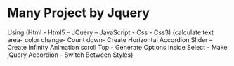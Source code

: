 # Many Project by Jquery
Using (Html - Html5 – JQuery – JavaScript - Css - Css3)
(calculate text area- color change- Count down- Create Horizontal Accordion Slider – Create Infinity Animation                    scroll Top -  Generate Options Inside Select - Make jQuery Accordion - Switch Between Styles)
